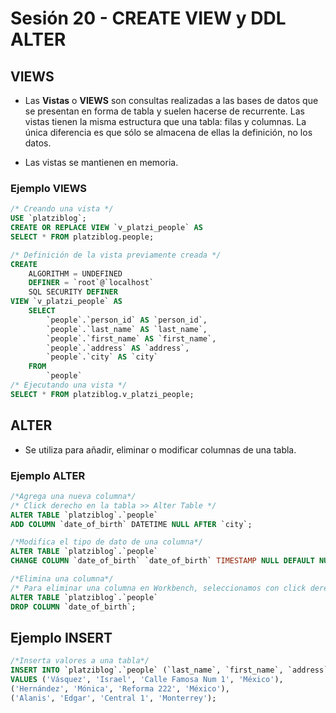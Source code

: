 # Sesión 20 - CREATE VIEW y DDL ALTER

## VIEWS

* Las **Vistas** o **VIEWS** son consultas realizadas a las bases de datos que se presentan en forma de tabla y suelen hacerse de recurrente. Las vistas tienen la misma estructura que una tabla: filas y columnas. La única diferencia es que sólo se almacena de ellas la definición, no los datos. 

* Las vistas se mantienen en memoria.

### Ejemplo VIEWS

```sql
/* Creando una vista */
USE `platziblog`;
CREATE OR REPLACE VIEW `v_platzi_people` AS
SELECT * FROM platziblog.people;

/* Definición de la vista previamente creada */
CREATE
    ALGORITHM = UNDEFINED
    DEFINER = `root`@`localhost`
    SQL SECURITY DEFINER
VIEW `v_platzi_people` AS
    SELECT
        `people`.`person_id` AS `person_id`,
        `people`.`last_name` AS `last_name`,
        `people`.`first_name` AS `first_name`,
        `people`.`address` AS `address`,
        `people`.`city` AS `city`
    FROM
        `people`
/* Ejecutando una vista */
SELECT * FROM platziblog.v_platzi_people;
```

## ALTER

* Se utiliza para añadir, eliminar o modificar columnas de una tabla.

### Ejemplo ALTER

```sql
/*Agrega una nueva columna*/
/* Click derecho en la tabla >> Alter Table */
ALTER TABLE `platziblog`.`people`
ADD COLUMN `date_of_birth` DATETIME NULL AFTER `city`;

/*Modifica el tipo de dato de una columna*/
ALTER TABLE `platziblog`.`people`
CHANGE COLUMN `date_of_birth` `date_of_birth` TIMESTAMP NULL DEFAULT NULL ;

/*Elimina una columna*/
/* Para eliminar una columna en Workbench, seleccionamos con click derecho >> Delete selected */
ALTER TABLE `platziblog`.`people`
DROP COLUMN `date_of_birth`;
```

## Ejemplo INSERT

```sql
/*Inserta valores a una tabla*/
INSERT INTO `platziblog`.`people` (`last_name`, `first_name`, `address`, `city`)
VALUES ('Vásquez', 'Israel', 'Calle Famosa Num 1', 'México'),
('Hernández', 'Mónica', 'Reforma 222', 'México'),
('Alanis', 'Edgar', 'Central 1', 'Monterrey');
```
